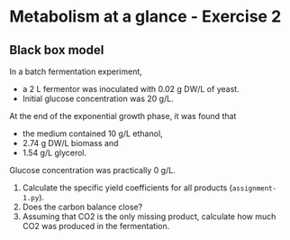 # Metabolism at a glance - Exercise 2
## Black box model

In a batch fermentation experiment,

* a 2 L fermentor was inoculated with 0.02 g DW/L of yeast.
* Initial glucose concentration was 20 g/L.

At the end of the exponential growth phase, it was found that 

* the medium contained 10 g/L ethanol,
* 2.74 g DW/L biomass and
* 1.54 g/L glycerol. 

Glucose concentration was practically 0 g/L.

1. Calculate the specific yield coefficients for all products (`assignment-1.py`). 
2. Does the carbon balance close?
3. Assuming that CO2 is the only missing product, calculate how much CO2 was produced in the fermentation.

